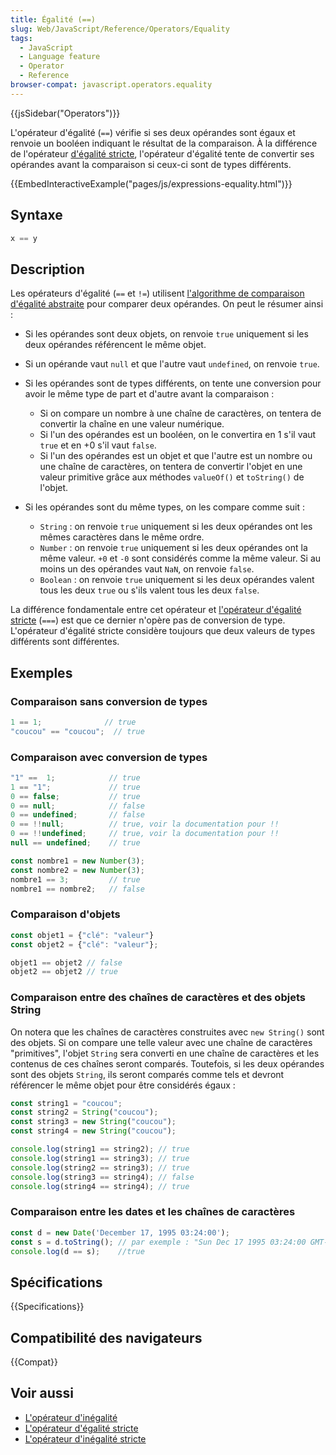 ```yaml
---
title: Égalité (==)
slug: Web/JavaScript/Reference/Operators/Equality
tags:
  - JavaScript
  - Language feature
  - Operator
  - Reference
browser-compat: javascript.operators.equality
---
```

{{jsSidebar("Operators")}}

L'opérateur d'égalité (`==`) vérifie si ses deux opérandes sont égaux et renvoie un booléen indiquant le résultat de la comparaison. À la différence de l'opérateur [d'égalité stricte](/fr/docs/Web/JavaScript/Reference/Operators/Strict_equality), l'opérateur d'égalité tente de convertir ses opérandes avant la comparaison si ceux-ci sont de types différents.

{{EmbedInteractiveExample("pages/js/expressions-equality.html")}}

## Syntaxe

```js
x == y
```

## Description

Les opérateurs d'égalité (`==` et `!=`) utilisent [l'algorithme de comparaison d'égalité abstraite](https://www.ecma-international.org/ecma-262/5.1/#sec-11.9.3) pour comparer deux opérandes. On peut le résumer ainsi :

- Si les opérandes sont deux objets, on renvoie `true` uniquement si les deux opérandes référencent le même objet.
- Si un opérande vaut `null` et que l'autre vaut `undefined`, on renvoie `true`.
- Si les opérandes sont de types différents, on tente une conversion pour avoir le même type de part et d'autre avant la comparaison :

  - Si on compare un nombre à une chaîne de caractères, on tentera de convertir la chaîne en une valeur numérique.
  - Si l'un des opérandes est un booléen, on le convertira en 1 s'il vaut `true` et en +0 s'il vaut `false`.
  - Si l'un des opérandes est un objet et que l'autre est un nombre ou une chaîne de caractères, on tentera de convertir l'objet en une valeur primitive grâce aux méthodes `valueOf()` et `toString()` de l'objet.

- Si les opérandes sont du même types, on les compare comme suit :

  - `String` : on renvoie `true` uniquement si les deux opérandes ont les mêmes caractères dans le même ordre.
  - `Number` : on renvoie `true` uniquement si les deux opérandes ont la même valeur. `+0` et `-0` sont considérés comme la même valeur. Si au moins un des opérandes vaut `NaN`, on renvoie `false`.
  - `Boolean` : on renvoie `true` uniquement si les deux opérandes valent tous les deux `true` ou s'ils valent tous les deux `false`.

La différence fondamentale entre cet opérateur et [l'opérateur d'égalité stricte](/fr/docs/Web/JavaScript/Reference/Operators/Strict_equality) (`===`) est que ce dernier n'opère pas de conversion de type. L'opérateur d'égalité stricte considère toujours que deux valeurs de types différents sont différentes.

## Exemples

### Comparaison sans conversion de types

```js
1 == 1;              // true
"coucou" == "coucou";  // true
```

### Comparaison avec conversion de types

```js
"1" ==  1;            // true
1 == "1";             // true
0 == false;           // true
0 == null;            // false
0 == undefined;       // false
0 == !!null;          // true, voir la documentation pour !!
0 == !!undefined;     // true, voir la documentation pour !!
null == undefined;    // true

const nombre1 = new Number(3);
const nombre2 = new Number(3);
nombre1 == 3;         // true
nombre1 == nombre2;   // false
```

### Comparaison d'objets

```js
const objet1 = {"clé": "valeur"}
const objet2 = {"clé": "valeur"};

objet1 == objet2 // false
objet2 == objet2 // true
```

### Comparaison entre des chaînes de caractères et des objets String

On notera que les chaînes de caractères construites avec `new String()` sont des objets. Si on compare une telle valeur avec une chaîne de caractères "primitives", l'objet `String` sera converti en une chaîne de caractères et les contenus de ces chaînes seront comparés. Toutefois, si les deux opérandes sont des objets `String`, ils seront comparés comme tels et devront référencer le même objet pour être considérés égaux :

```js
const string1 = "coucou";
const string2 = String("coucou");
const string3 = new String("coucou");
const string4 = new String("coucou");

console.log(string1 == string2); // true
console.log(string1 == string3); // true
console.log(string2 == string3); // true
console.log(string3 == string4); // false
console.log(string4 == string4); // true
```

### Comparaison entre les dates et les chaînes de caractères

```js
const d = new Date('December 17, 1995 03:24:00');
const s = d.toString(); // par exemple : "Sun Dec 17 1995 03:24:00 GMT-0800 (Pacific Standard Time)"
console.log(d == s);    //true
```

## Spécifications

{{Specifications}}

## Compatibilité des navigateurs

{{Compat}}

## Voir aussi

- [L'opérateur d'inégalité](/fr/docs/Web/JavaScript/Reference/Operators/Inequality)
- [L'opérateur d'égalité stricte](/fr/docs/Web/JavaScript/Reference/Operators/Strict_equality)
- [L'opérateur d'inégalité stricte](/fr/docs/Web/JavaScript/Reference/Operators/Strict_inequality)
